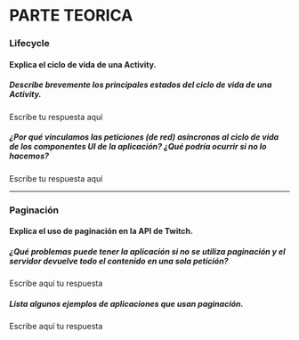 # PARTE TEORICA

### Lifecycle

#### Explica el ciclo de vida de una Activity.

##### Describe brevemente los principales estados del ciclo de vida de una Activity.
Escribe tu respuesta aquí

##### ¿Por qué vinculamos las peticiones (de red) asíncronas al ciclo de vida de los componentes UI de la aplicación? ¿Qué podría ocurrir si no lo hacemos?
Escribe tu respuesta aquí

---

### Paginación 

#### Explica el uso de paginación en la API de Twitch.

##### ¿Qué problemas puede tener la aplicación si no se utiliza paginación y el servidor devuelve todo el contenido en una sola petición?
Escribe aquí tu respuesta

##### Lista algunos ejemplos de aplicaciones que usan paginación.
Escribe aquí tu respuesta
